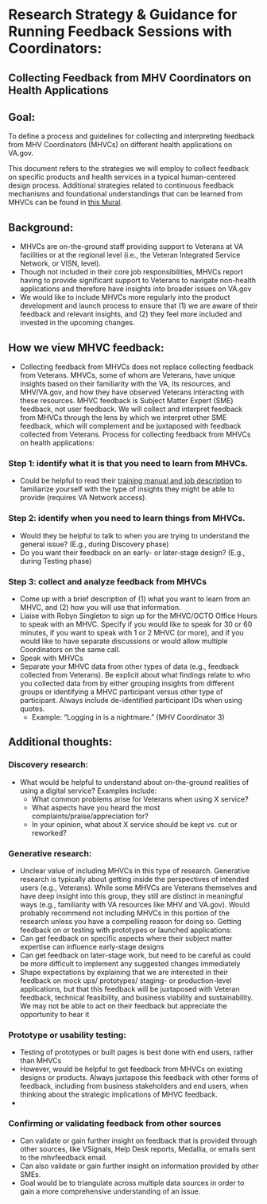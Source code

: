 # Research Strategy & Guidance for Running Feedback Sessions with Coordinators: 
## Collecting Feedback from MHV Coordinators on Health Applications

## Goal: 
To define a process and guidelines for collecting and interpreting feedback from MHV Coordinators (MHVCs) on different health applications on VA.gov. 

This document refers to the strategies we will employ to collect feedback on specific products and health services in a typical human-centered design process. Additional strategies related to continuous feedback mechanisms and foundational understandings that can be learned from MHVCs can be found in [this Mural](https://app.mural.co/t/departmentofveteransaffairs9999/m/departmentofveteransaffairs9999/1686243085603/5caca6710b1410ff8a66d69501226dd342b075c0?sender=u1f2503bbfc7ec1e87fca8800).  

## Background: 
-	MHVCs are on-the-ground staff providing support to Veterans at VA facilities or at the regional level (i.e., the Veteran Integrated Service Network, or VISN, level). 
-	Though not included in their core job responsibilities, MHVCs report having to provide significant support to Veterans to navigate non-health applications and therefore have insights into broader issues on VA.gov
-	We would like to include MHVCs more regularly into the product development and launch process to ensure that (1) we are aware of their feedback and relevant insights, and (2) they feel more included and invested in the upcoming changes. 

## How we view MHVC feedback: 
-	Collecting feedback from MHVCs does not replace collecting feedback from Veterans. MHVCs, some of whom are Veterans, have unique insights based on their familiarity with the VA, its resources, and MHV/VA.gov, and how they have observed Veterans interacting with these resources. MHVC feedback is Subject Matter Expert (SME) feedback, not user feedback. We will collect and interpret feedback from MHVCs through the lens by which we interpret other SME feedback, which will complement and be juxtaposed with feedback collected from Veterans. 
Process for collecting feedback from MHVCs on health applications: 

### Step 1: identify what it is that you need to learn from MHVCs. 
- Could be helpful to read their [training manual and job description](https://vaww.va.gov/MYHEALTHEVET/docs/training/MHV_Coordinator_Handbook.pdf) to familiarize yourself with the type of insights they might be able to provide (requires VA Network access).  

### Step 2: identify when you need to learn things from MHVCs. 
-	Would they be helpful to talk to when you are trying to understand the general issue? (E.g., during Discovery phase)
-	Do you want their feedback on an early- or later-stage design? (E.g., during Testing phase)

### Step 3: collect and analyze feedback from MHVCs
-	Come up with a brief description of (1) what you want to learn from an MHVC, and (2) how you will use that information. 
-	Liaise with Robyn Singleton to sign up for the MHVC/OCTO Office Hours to speak with an MHVC. Specify if you would like to speak for 30 or 60 minutes, if you want to speak with 1 or 2 MHVC (or more), and if you would like to have separate discussions or would allow multiple Coordinators on the same call. 
-	Speak with MHVCs
-	Separate your MHVC data from other types of data (e.g., feedback collected from Veterans). Be explicit about what findings relate to who you collected data from by either grouping insights from different groups or identifying a MHVC participant versus other type of participant. Always include de-identified participant IDs when using quotes.
    -	Example: “Logging in is a nightmare.” (MHV Coordinator 3) 

## Additional thoughts: 
### Discovery research: 
-	What would be helpful to understand about on-the-ground realities of using a digital service? Examples include:
    -	What common problems arise for Veterans when using X service?
    -	What aspects have you heard the most complaints/praise/appreciation for?
    -	In your opinion, what about X service should be kept vs. cut or reworked? 

### Generative research: 
-	Unclear value of including MHVCs in this type of research. Generative research is typically about getting inside the perspectives of intended users (e.g., Veterans). While some MHVCs are Veterans themselves and have deep insight into this group, they still are distinct in meaningful ways (e.g., familiarity with VA resources like MHV and VA.gov). Would probably recommend not including MHVCs in this portion of the research unless you have a compelling reason for doing so. 
Getting feedback on or testing with prototypes or launched applications: 
-	Can get feedback on specific aspects where their subject matter expertise can influence early-stage designs
-	Can get feedback on later-stage work, but need to be careful as could be more difficult to implement any suggested changes immediately
-	Shape expectations by explaining that we are interested in their feedback on mock ups/ prototypes/ staging- or production-level applications, but that this feedback will be juxtaposed with Veteran feedback, technical feasibility, and business viability and sustainability. We may not be able to act on their feedback but appreciate the opportunity to hear it

### Prototype or usability testing: 
- Testing of prototypes or built pages is best done with end users, rather than MHVCs
- However, would be helpful to get feedback from MHVCs on existing designs or products. Always juxtapose this feedback with other forms of feedback, including from business stakeholders and end users, when thinking about the strategic implications of MHVC feedback.
- 
### Confirming or validating feedback from other sources
- Can validate or gain further insight on feedback that is provided through other sources, like VSignals, Help Desk reports, Medallia, or emails sent to the mhvfeedback email.
- Can also validate or gain further insight on information provided by other SMEs.
- Goal would be to triangulate across multiple data sources in order to gain a more comprehensive understanding of an issue. 
